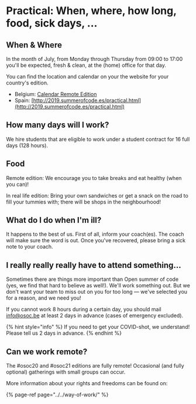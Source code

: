 # Practical: When, where, how long, food, sick days, ...

## When & Where

In the month of July, from Monday through Thursday from 09:00 to 17:00 you'll be expected, fresh & clean, at the \(home\) office for that day.

You can find the location and calendar on your the website for your country's edition.

* Belgium: [Calendar Remote Edition](../../calendar-remote-edition/)
* Spain: [http://2019.summerofcode.es/practical.html](http://2019.summerofcode.es/practical.html)

## How many days will I work?

We hire students that are eligible to work under a student contract for 16 full days \(128 hours\).

## Food

Remote edition: We encourage you to take breaks and eat healthy \(when you can\)!

In real life edition: Bring your own sandwiches or get a snack on the road to fill your tummies with; there will be shops in the neighbourhood!

## What do I do when I'm ill?

It happens to the best of us. First of all, inform your coach\(es\). The coach will make sure the word is out. Once you've recovered, please bring a sick note to your coach.

## I really really really have to attend something...

Sometimes there are things more important than Open summer of code \(yes, we find that hard to believe as well!\). We'll work something out. But we don't want your team to miss out on you for too long — we've selected you for a reason, and we need you!

If you cannot work 8 hours during a certain day, you should mail [info@osoc.be](mailto:info@osoc.be) at least 2 days in advance \(cases of emergency excluded\).

{% hint style="info" %}
If you need to get your COVID-shot, we understand! Please tell us 2 days in advance.
{% endhint %}

## Can we work remote?

The \#osoc20 and \#osoc21 editions are fully remote! Occasional \(and fully optional\) gatherings with small groups can occur. 

More information about your rights and freedoms can be found on:

{% page-ref page="../../way-of-work/" %}


